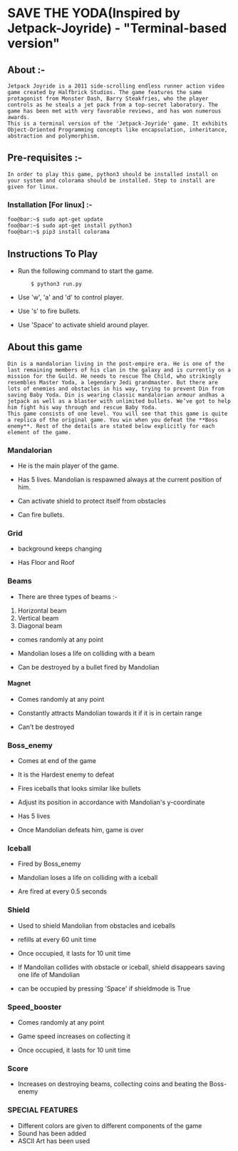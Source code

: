 # SAVE THE YODA(Inspired by Jetpack-Joyride) - "Terminal-based version"

## About :-
```
Jetpack Joyride is a 2011 side-scrolling endless runner action video game created by Halfbrick Studios. The game features the same protagonist from Monster Dash, Barry Steakfries, who the player controls as he steals a jet pack from a top-secret laboratory. The game has been met with very favorable reviews, and has won numerous awards. 
This is a terminal version of the 'Jetpack-Joyride' game. It exhibits Object-Oriented Programming concepts like encapsulation, inheritance, abstraction and polymorphism.
```
## Pre-requisites :-
```
In order to play this game, python3 should be installed install on your system and colorama should be installed. Step to install are given for linux.
```
### Installation [For linux] :-
```
foo@bar:~$ sudo apt-get update
foo@bar:~$ sudo apt-get install python3
foo@bar:~$ pip3 install colorama
```

## Instructions To Play 

* Run the following command to start the game.

    ```
     	$ python3 run.py
    ```

* Use 'w', 'a' and 'd' to control player.

* Use 's' to fire bullets.

* Use 'Space' to activate shield around player.

## About this game
```
Din is a mandalorian living in the post-empire era. He is one of the last remaining members of his clan in the galaxy and is currently on a mission for the Guild. He needs to rescue The Child, who strikingly resembles Master Yoda, a legendary Jedi grandmaster. But there are lots of enemies and obstacles in his way, trying to prevent Din from saving Baby Yoda. Din is wearing classic mandalorian armour andhas a jetpack as well as a blaster with unlimited bullets. We’ve got to help him fight his way through and rescue Baby Yoda.
This game consists of one level. You will see that this game is quite a replica of the original game. You win when you defeat the **Boss enemy**. Rest of the details are stated below explicitly for each element of the game.
```

### Mandalorian

* He is the main player of the game.

* Has 5 lives. Mandolian is respawned always at the current position  of him.

* Can activate shield to protect itself from obstacles

* Can fire bullets.

### Grid

* background keeps changing

* Has Floor and Roof 

### Beams

* There are three types of beams :-
1) Horizontal beam
2) Vertical beam
3) Diagonal beam

* comes randomly at any point

* Mandolian loses a life on colliding with a beam

* Can be destroyed by a bullet fired by Mandolian

#### Magnet

* Comes randomly at any point

* Constantly attracts Mandolian towards it if it is in certain range

* Can't be destroyed

### Boss_enemy

* Comes at end of the game

* It is the Hardest enemy to defeat

* Fires iceballs that looks similar like bullets

* Adjust its position in accordance with Mandolian's y-coordinate

* Has 5 lives

* Once Mandolian defeats him, game is over

### Iceball

* Fired by Boss_enemy

* Mandolian loses a life on colliding with a iceball

* Are fired at every 0.5 seconds

### Shield

* Used to shield Mandolian from obstacles and iceballs

* refills at every 60 unit time

* Once occupied, it lasts for 10 unit time

* If Mandolian collides with obstacle or iceball, shield disappears saving one life of Mandolian

* can be occupied by pressing 'Space' if shieldmode is True


### Speed_booster

* Comes randomly at any point 

* Game speed increases on collecting it

* Once occupied, it lasts for 10 unit time


### Score 

* Increases on destroying beams, collecting coins and beating the Boss-enemy


### SPECIAL FEATURES 

* Different colors are given to different components of the game
* Sound has been added
* ASCII Art has been used
